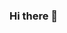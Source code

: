 ### Hi there 👋

<!--
**LeandroNtl/LeandroNtl** is a ✨ _special_ ✨ repository because its `README.md` (this file) appears on your GitHub profile.


- 🌱 I’m currently learning Python
- ⚡ Fun fact: I do not speak english
-->
